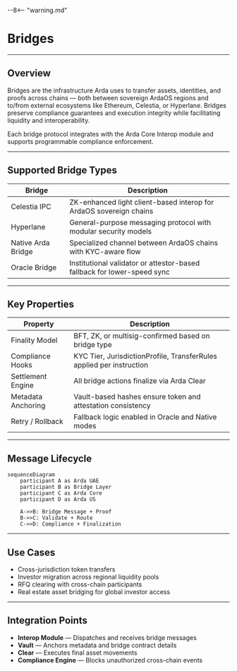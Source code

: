 --8<-- "warning.md"
# Bridges

---

## Overview

Bridges are the infrastructure Arda uses to transfer assets, identities, and proofs across chains — both between sovereign ArdaOS regions and to/from external ecosystems like Ethereum, Celestia, or Hyperlane. Bridges preserve compliance guarantees and execution integrity while facilitating liquidity and interoperability.

Each bridge protocol integrates with the Arda Core Interop module and supports programmable compliance enforcement.

---

## Supported Bridge Types

| Bridge | Description |
|--------|-------------|
| Celestia IPC | ZK-enhanced light client-based interop for ArdaOS sovereign chains |
| Hyperlane | General-purpose messaging protocol with modular security models |
| Native Arda Bridge | Specialized channel between ArdaOS chains with KYC-aware flow |
| Oracle Bridge | Institutional validator or attestor-based fallback for lower-speed sync |

---

## Key Properties

| Property | Description |
|----------|-------------|
| Finality Model | BFT, ZK, or multisig-confirmed based on bridge type |
| Compliance Hooks | KYC Tier, JurisdictionProfile, TransferRules applied per instruction |
| Settlement Engine | All bridge actions finalize via Arda Clear |
| Metadata Anchoring | Vault-based hashes ensure token and attestation consistency |
| Retry / Rollback | Fallback logic enabled in Oracle and Native modes |

---

## Message Lifecycle

```mermaid
sequenceDiagram
    participant A as Arda UAE
    participant B as Bridge Layer
    participant C as Arda Core
    participant D as Arda US

    A->>B: Bridge Message + Proof
    B->>C: Validate + Route
    C->>D: Compliance + Finalization
```

---

## Use Cases

- Cross-jurisdiction token transfers
- Investor migration across regional liquidity pools
- RFQ clearing with cross-chain participants
- Real estate asset bridging for global investor access

---

## Integration Points

- **Interop Module** — Dispatches and receives bridge messages
- **Vault** — Anchors metadata and bridge contract details
- **Clear** — Executes final asset movements
- **Compliance Engine** — Blocks unauthorized cross-chain events
